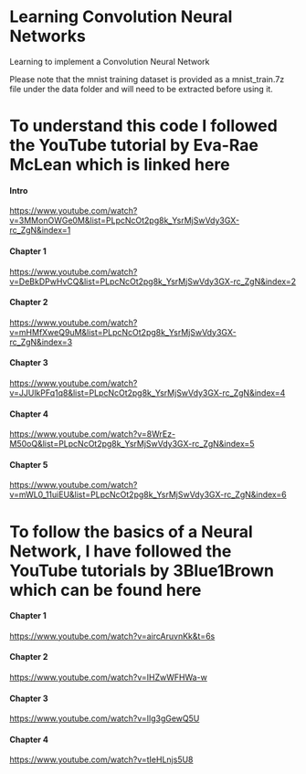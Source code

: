 # Learning Convolution Neural Networks
Learning to implement a Convolution Neural Network

Please note that the mnist training dataset is provided as a mnist_train.7z file under the data folder and will need to be extracted before using it.

# To understand this code I followed the YouTube tutorial by Eva-Rae McLean which is linked here
#### Intro
https://www.youtube.com/watch?v=3MMonOWGe0M&list=PLpcNcOt2pg8k_YsrMjSwVdy3GX-rc_ZgN&index=1
#### Chapter 1
https://www.youtube.com/watch?v=DeBkDPwHvCQ&list=PLpcNcOt2pg8k_YsrMjSwVdy3GX-rc_ZgN&index=2
#### Chapter 2
https://www.youtube.com/watch?v=mHMfXweQ9uM&list=PLpcNcOt2pg8k_YsrMjSwVdy3GX-rc_ZgN&index=3
#### Chapter 3
https://www.youtube.com/watch?v=JJUlkPFq1q8&list=PLpcNcOt2pg8k_YsrMjSwVdy3GX-rc_ZgN&index=4
#### Chapter 4
https://www.youtube.com/watch?v=8WrEz-M50oQ&list=PLpcNcOt2pg8k_YsrMjSwVdy3GX-rc_ZgN&index=5
#### Chapter 5
https://www.youtube.com/watch?v=mWL0_11uiEU&list=PLpcNcOt2pg8k_YsrMjSwVdy3GX-rc_ZgN&index=6


# To follow the basics of a Neural Network, I have followed the YouTube tutorials by 3Blue1Brown which can be found here
#### Chapter 1
https://www.youtube.com/watch?v=aircAruvnKk&t=6s
#### Chapter 2
https://www.youtube.com/watch?v=IHZwWFHWa-w
#### Chapter 3
https://www.youtube.com/watch?v=Ilg3gGewQ5U
#### Chapter 4
https://www.youtube.com/watch?v=tIeHLnjs5U8